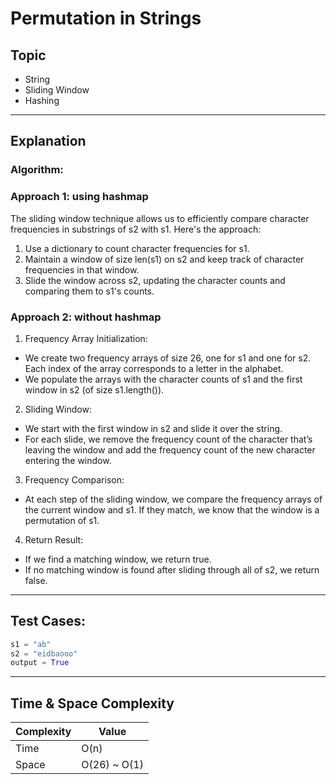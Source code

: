 # Permutation in Strings

## Topic
- String
- Sliding Window
- Hashing

---


## Explanation

### Algorithm:

### Approach 1: using hashmap

The sliding window technique allows us to efficiently compare character frequencies in substrings of s2 with s1. Here's the approach:

1. Use a dictionary to count character frequencies for s1.
2. Maintain a window of size len(s1) on s2 and keep track of character frequencies in that window.
2. Slide the window across s2, updating the character counts and comparing them to s1's counts.

### Approach 2: without hashmap

1. Frequency Array Initialization:

- We create two frequency arrays of size 26, one for s1 and one for s2. Each index of the array corresponds to a letter in the alphabet.
- We populate the arrays with the character counts of s1 and the first window in s2 (of size s1.length()).

2. Sliding Window:

- We start with the first window in s2 and slide it over the string.
- For each slide, we remove the frequency count of the character that’s leaving the window and add the frequency count of the new character entering the window.

3. Frequency Comparison:

- At each step of the sliding window, we compare the frequency arrays of the current window and s1. If they match, we know that the window is a permutation of s1.

4. Return Result:

- If we find a matching window, we return true.
- If no matching window is found after sliding through all of s2, we return false.
---

## Test Cases:

```python
s1 = "ab"
s2 = "eidbaooo"
output = True
```

---

## Time & Space Complexity

| Complexity | Value |
|------------|-------|
| Time       | O(n)  |
| Space      | O(26) ~ O(1)  |